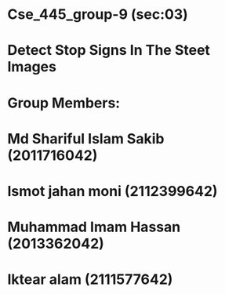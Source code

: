 # Cse_445_group-9 (sec:03)
# Detect Stop Signs In The Steet Images
# Group Members:
# Md Shariful Islam Sakib (2011716042)
# Ismot jahan moni (2112399642)
# Muhammad Imam Hassan (2013362042)
# Iktear alam (2111577642)
